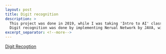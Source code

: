 ```yaml
---
layout: post
title: Digit recognition
description: >
  This project was done in 2019, while I was taking 'Intro to AI' class.
  Digit recognition was done by implementing Nerual Network by JAVA, without using tensorflow.   
excerpt_separator: <!--more-->
---
```

 [Digit Recogtion](http://yejip.com/ANN.html)
